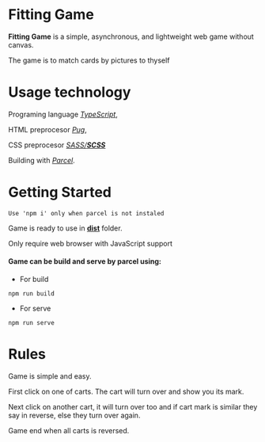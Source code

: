 # Fitting Game
__Fitting Game__ is a simple, asynchronous, and lightweight web game without canvas.

The game is to match cards by pictures to thyself
# Usage technology
Programing language [*TypeScript*](https://github.com/microsoft/TypeScript),

HTML preprocesor [*Pug*](https://github.com/pugjs),

CSS preprocesor [*SASS/**SCSS***](https://github.com/sass/sass)

Building with [*Parcel*](https://github.com/parcel-bundler/parcel).


# Getting Started
```Use 'npm i' only when parcel is not instaled```

Game is ready to use in [**dist**](https://github.com/Untlsn/fitting-game) folder.

Only require web browser with JavaScript support


#### Game can be build and serve by parcel using:
* For build
``` 
npm run build 
```
* For serve
``` 
npm run serve 
```
# Rules
Game is simple and easy.

First click on one of carts. The cart will turn over and show you its mark.

Next click on another cart, it will turn over too and if cart mark is similar they say in reverse, else they turn over again.

Game end when all carts is reversed.
